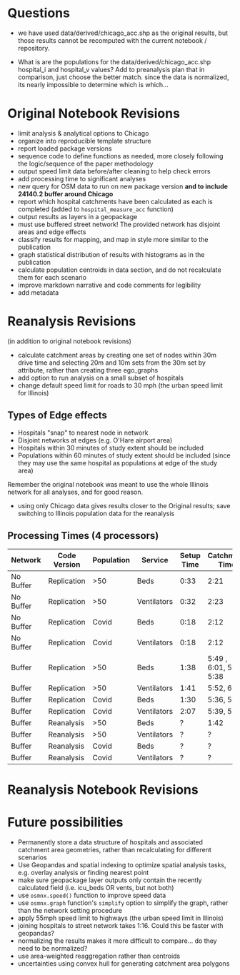 # Questions

- we have used data/derived/chicago_acc.shp as the original results, but those results cannot be recomputed with the current notebook / repository.

- What is are the populations for the data/derived/chicago_acc.shp hospital_i and hospital_v values? Add to preanalysis plan that in comparison, just choose the better match. since the data is normalized, its nearly impossible to determine which is which...

# Original Notebook Revisions

- limit analysis & analytical options to Chicago
- organize into reproducible template structure
- report loaded package versions
- sequence code to define functions as needed, more closely following the logic/sequence of the paper methodology
- output speed limit data before/after cleaning to help check errors
- add processing time to significant analyses
- new query for OSM data to run on new package version **and to include 24140.2 buffer around Chicago**
- report which hospital catchments have been calculated as each is completed (added to `hospital_measure_acc` function)
- output results as layers in a geopackage
- must use buffered street network! The provided network has disjoint areas and edge effects
- classify results for mapping, and map in style more similar to the publication
- graph statistical distribution of results with histograms as in the publication
- calculate population centroids in data section, and do not recalculate them for each scenario
- improve markdown narrative and code comments for legibility
- add metadata

# Reanalysis Revisions
(in addition to original notebook revisions)

- calculate catchment areas by creating one set of nodes within 30m drive time and selecting 20m and 10m sets from the 30m set by attribute, rather than creating three ego_graphs
- add option to run analysis on a small subset of hospitals
- change default speed limit for roads to 30 mph (the urban speed limit for Illinois)

## Types of Edge effects

- Hospitals "snap" to nearest node in network
- Disjoint networks at edges (e.g. O'Hare airport area)
- Hospitals within 30 minutes of study extent should be included
- Populations within 60 minutes of study extent should be included (since they may use the same hospital as populations at edge of the study area)

Remember the original notebook was meant to use the whole Illinois network for all analyses, and for good reason.

- using only Chicago data gives results closer to the Original results; save switching to Illinois population data for the reanalysis

## Processing Times (4 processors)

| Network | Code Version | Population | Service | Setup Time | Catchment Time |
| -- | -- | -- | -- | -- | -- |
| No Buffer | Replication | >50 | Beds | 0:33 | 2:21 |
| No Buffer | Replication | >50 | Ventilators | 0:32 | 2:23 |
| No Buffer | Replication | Covid | Beds | 0:18 | 2:12
| No Buffer | Replication | Covid | Ventilators | 0:18 | 2:12
| Buffer | Replication | >50 | Beds | 1:38 | 5:49 , 6:01, 5:43, 5:38 |
| Buffer | Replication | >50 | Ventilators | 1:41 | 5:52, 6:14 |
| Buffer | Replication | Covid | Beds | 1:30 | 5:36, 5:50
| Buffer | Replication | Covid | Ventilators | 2:07 | 5:39, 5:49
| Buffer | Reanalysis | >50 | Beds | ? | 1:42 |
| Buffer | Reanalysis | >50 | Ventilators | ? | ? |
| Buffer | Reanalysis | Covid | Beds | ? | ?
| Buffer | Reanalysis | Covid | Ventilators | ? | ?


# Reanalysis Notebook Revisions


# Future possibilities
- Permanently store a data structure of hospitals and associated catchment area geometries, rather than recalculating for different scenarios
- Use Geopandas and spatial indexing to optimize spatial analysis tasks, e.g. overlay analysis or finding nearest point
- make sure geopackage layer outputs only contain the recently calculated field (i.e. icu_beds OR vents, but not both)
- use `osmnx.speed()` function to improve speed data
- use `osmnx.graph` function's `simplify` option to simplify the graph, rather than the network setting procedure
- apply 55mph speed limit to highways (the urban speed limit in Illinois)
- joining hospitals to street network takes 1:16. Could this be faster with geopandas?
- normalizing the results makes it more difficult to compare... do they need to be normalized?
- use area-weighted reaggregation rather than centroids
- uncertainties using convex hull for generating catchment area polygons
